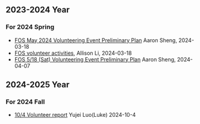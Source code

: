 
## 2023-2024 Year
### For 2024 Spring 
* [FOS May 2024 Volunteering Event Preliminary Plan](https://docs.google.com/presentation/d/18g8wWZbLQgbYsp8ApoYveOE76DVVMJZahjGoVqDpXu4) Aaron Sheng, 2024-03-18
* [FOS volunteer activities](https://docs.google.com/presentation/d/18890JviJlkviFvAGlRK3DyC71VJngJMbYWPptd-_A_M), Allison Li, 2024-03-18
* [FOS  5/18 (Sat) Volunteering Event Preliminary Plan](https://docs.google.com/presentation/d/1MHPW00JwycKKeFr1Sdb_37aOpofcjIwdTyxWtP7fxig) Aaron Sheng, 2024-04-07

## 2024-2025 Year
### For 2024 Fall 
* [10/4 Volunteer report](https://docs.google.com/presentation/d/1cWCMIaBZLmvs5zwY1ryvMvJGvVx0ifQiM2gPkMccScU) Yujei Luo(Luke) 2024-10-4

